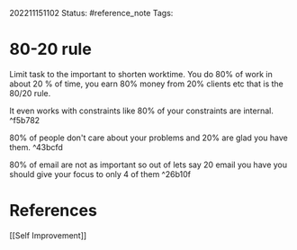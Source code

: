 202211151102
Status: #reference_note 
Tags:

# 80-20 rule
Limit task to the important to shorten worktime. You do 80% of work in about 20 % of time, you earn 80% money from 20% clients etc that is 
the 80/20 rule. 

It even works with constraints like 80% of your constraints are internal. ^f5b782

80% of people don't care about your problems and 20% are glad you have them.  ^43bcfd

80% of email are not as important so out of lets say 20 email you have you should give your focus to only 4 of them  ^26b10f
# References
[[Self Improvement]]